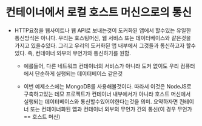 # 컨테이너에서 로컬 호스트 머신으로의 통신

- HTTP요청을 웹사이트나 웹 API로 보내는것이 도커화된 앱에서 할수있는 유일한 통신방식은 아니다. 우리는 호스팅머신, 웹 서비스 또는 데이터베이스와 같은것을 가지고 있을수있다. 그리고 우리의 도커화된 앱 내부에서 그것들과 통신하고자 할수있다. 즉, 컨테이너 외부의 무언가와 통신하기를 원함.

  - 예를들어, 다른 네트워크 컨테이너의 서비스가 아니라 도커 없이도 우리 컴퓨터에서 단순하게 실행되는 데이터베이스 같은것

  - 이번 예제소스에는 MongoDB를 사용해볼것이다. 따라서 이것은 NodeJS로 구축하고있는 데모 프로젝트가 컨테이너 내부에서가 아니라 호스트 머신에서 실행되는 데이터베이스와 통신할수있어야한다는것을 의미.
    요약하자면 컨테이너 또는 컨테이너화된 앱과 컨테이너 외부의 무언가 간의 통신(이 경우 무언가 == 호스트 머신)
